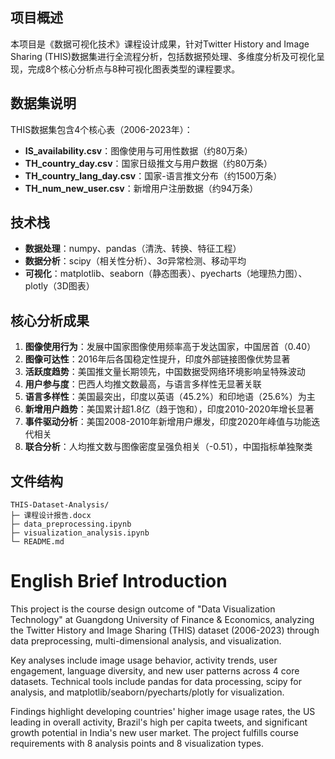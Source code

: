 ## 项目概述
本项目是《数据可视化技术》课程设计成果，针对Twitter History and Image Sharing (THIS)数据集进行全流程分析，包括数据预处理、多维度分析及可视化呈现，完成8个核心分析点与8种可视化图表类型的课程要求。


## 数据集说明
THIS数据集包含4个核心表（2006-2023年）：
- **IS_availability.csv**：图像使用与可用性数据（约80万条）
- **TH_country_day.csv**：国家日级推文与用户数据（约80万条）
- **TH_country_lang_day.csv**：国家-语言推文分布（约1500万条）
- **TH_num_new_user.csv**：新增用户注册数据（约94万条）


## 技术栈
- **数据处理**：numpy、pandas（清洗、转换、特征工程）
- **数据分析**：scipy（相关性分析）、3σ异常检测、移动平均
- **可视化**：matplotlib、seaborn（静态图表）、pyecharts（地理热力图）、plotly（3D图表）


## 核心分析成果
1. **图像使用行为**：发展中国家图像使用频率高于发达国家，中国居首（0.40）
2. **图像可达性**：2016年后各国稳定性提升，印度外部链接图像优势显著
3. **活跃度趋势**：美国推文量长期领先，中国数据受网络环境影响呈特殊波动
4. **用户参与度**：巴西人均推文数最高，与语言多样性无显著关联
5. **语言多样性**：美国最突出，印度以英语（45.2%）和印地语（25.6%）为主
6. **新增用户趋势**：美国累计超1.8亿（趋于饱和），印度2010-2020年增长显著
7. **事件驱动分析**：美国2008-2010年新增用户爆发，印度2020年峰值与功能迭代相关
8. **联合分析**：人均推文数与图像密度呈强负相关（-0.51），中国指标单独聚类


## 文件结构
```
THIS-Dataset-Analysis/
├─ 课程设计报告.docx
├─ data_preprocessing.ipynb
├─ visualization_analysis.ipynb
└─ README.md
```


# English Brief Introduction
This project is the course design outcome of "Data Visualization Technology" at Guangdong University of Finance & Economics, analyzing the Twitter History and Image Sharing (THIS) dataset (2006-2023) through data preprocessing, multi-dimensional analysis, and visualization.

Key analyses include image usage behavior, activity trends, user engagement, language diversity, and new user patterns across 4 core datasets. Technical tools include pandas for data processing, scipy for analysis, and matplotlib/seaborn/pyecharts/plotly for visualization.

Findings highlight developing countries' higher image usage rates, the US leading in overall activity, Brazil's high per capita tweets, and significant growth potential in India's new user market. The project fulfills course requirements with 8 analysis points and 8 visualization types.
